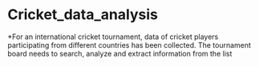 # Cricket_data_analysis
*For an international cricket tournament, data of cricket players participating from different  countries has been collected. The tournament board needs to search, analyze and extract information  from the list

